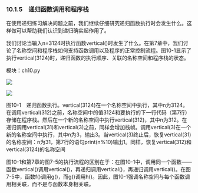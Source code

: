    

### 10.1.5　递归函数调用和程序栈

在使用递归练习解决问题之前，我们继续仔细研究递归函数执行时会发生什么。这样做可以帮助我们认识到递归确实起作用了。

我们讨论当输入n=3124时执行函数vertical()时发生了什么。在第7章中，我们讨论了名称空间和程序栈如何支持函数调用以及程序的正常控制流程。图10-1显示了执行vertical(3124)时，递归函数的执行顺序、关联的名称空间和程序栈的状态。

模块：ch10.py

![](0-Assets/Epubook/程序员编程语言经典合集（计算机科学丛书5册套装），javapython编程语言含经典教材龙书《编译原理》%20(Bruce%20Eckel%20%20Alfred%20V.%20Aho%20%20Monica%20S.%20Lam%20etc.)%20(Z-Library)/images/image09101.jpeg)

![](0-Assets/Epubook/程序员编程语言经典合集（计算机科学丛书5册套装），javapython编程语言含经典教材龙书《编译原理》%20(Bruce%20Eckel%20%20Alfred%20V.%20Aho%20%20Monica%20S.%20Lam%20etc.)%20(Z-Library)/images/image09102.jpeg)

图10-1　递归函数执行。vertical(3124)在一个名称空间中执行，其中n为3124。在调用vertical(312)之前，名称空间中的值3124和要执行的下一行代码（第7行）存储在程序栈。然后在一个新的名称空间中执行vertical(312)，其中n为312。在递归调用vertical(31)和vertical(3)之前，同样会增加栈帧。调用vertical(3)在一个新的名称空间中执行，其中n为3，输出3。当vertical(3)终止后，恢复vertical(31)的名称空间：n为31，第7行的语句print(n%10)输出1。同样，恢复vertical(312)和vertical(3124)的名称空间

图10-1和第7章的图7-5的执行流程的区别在于：在图10-1中，调用同一个函数——函数vertical()调用vertical()，再递归调用vertical()，再递归调用vertical()。在图7-5中，函数f()调用g()，而g()调用h()。因此，图10-1强调名称空间与每个函数调用相关联，而不是与函数本身相关联。